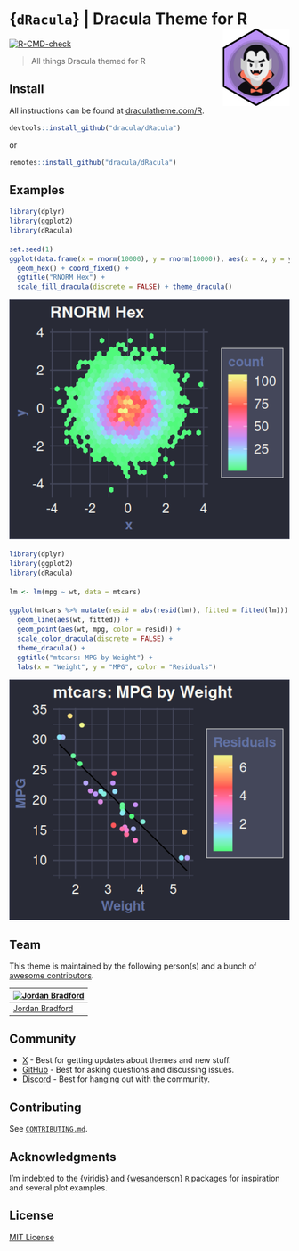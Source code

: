 

<!-- README.md is rendered from README.qmd. Edit README.qmd and render to update README.md -->

# {`dRacula`} \| Dracula Theme for R <a href="https://draculatheme.com/"><img src="man/figures/logo.svg" align="right" height="139" alt="Dracula logo in an R hex sticker"/></a>

[![R-CMD-check](https://github.com/dracula/dRacula/actions/workflows/R-CMD-check.yaml/badge.svg)](https://github.com/dracula/dRacula/actions/workflows/R-CMD-check.yaml)

> All things Dracula themed for R

## Install

All instructions can be found at
[draculatheme.com/R](https://draculatheme.com/R).

``` r
devtools::install_github("dracula/dRacula")
```

or

``` r
remotes::install_github("dracula/dRacula")
```

## Examples

``` r
library(dplyr)
library(ggplot2)
library(dRacula)

set.seed(1)
ggplot(data.frame(x = rnorm(10000), y = rnorm(10000)), aes(x = x, y = y)) +
  geom_hex() + coord_fixed() +
  ggtitle("RNORM Hex") +
  scale_fill_dracula(discrete = FALSE) + theme_dracula()
```

![](README_files/figure-commonmark/rnorm-hex-example-1.png)

``` r
library(dplyr)
library(ggplot2)
library(dRacula)

lm <- lm(mpg ~ wt, data = mtcars)

ggplot(mtcars %>% mutate(resid = abs(resid(lm)), fitted = fitted(lm))) +
  geom_line(aes(wt, fitted)) +
  geom_point(aes(wt, mpg, color = resid)) +
  scale_color_dracula(discrete = FALSE) +
  theme_dracula() +
  ggtitle("mtcars: MPG by Weight") +
  labs(x = "Weight", y = "MPG", color = "Residuals")
```

![](README_files/figure-commonmark/mpg-lm-example-1.png)

## Team

This theme is maintained by the following person(s) and a bunch of
[awesome
contributors](https://github.com/dracula/dRacula/graphs/contributors).

| [![Jordan Bradford](https://github.com/jrdnbradford.png?size=100)](https://github.com/jrdnbradford) |
|----|
| [Jordan Bradford](https://github.com/jrdnbradford) |

## Community

- [X](https://x.com/draculatheme) - Best for getting updates about
  themes and new stuff.
- [GitHub](https://github.com/dracula/dracula-theme/discussions) - Best
  for asking questions and discussing issues.
- [Discord](https://draculatheme.com/discord-invite) - Best for hanging
  out with the community.

## Contributing

See [`CONTRIBUTING.md`](./.github/CONTRIBUTING.md).

## Acknowledgments

I’m indebted to the {[viridis](https://sjmgarnier.github.io/viridis)}
and {[wesanderson](https://github.com/karthik/wesanderson)} `R` packages
for inspiration and several plot examples.

## License

[MIT License](./LICENSE)
